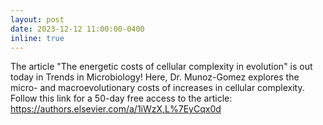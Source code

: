```yaml
---
layout: post
date: 2023-12-12 11:00:00-0400
inline: true
---
```


The article "The energetic costs of cellular complexity in evolution" is out today in Trends in Microbiology! Here, Dr. Munoz-Gomez explores the micro- and macroevolutionary costs of increases in cellular complexity. 
Follow this link for a 50-day free access to the article: https://authors.elsevier.com/a/1iWzX,L%7EyCqx0d
